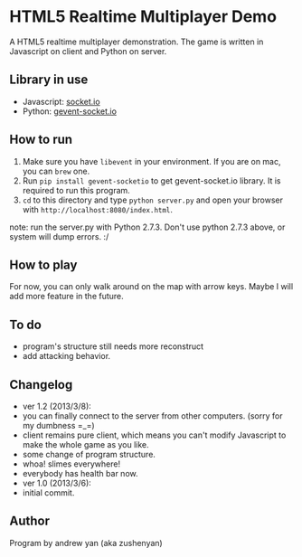 # HTML5 Realtime Multiplayer Demo

A HTML5 realtime multiplayer demonstration.
The game is written in Javascript on client and Python on server.

## Library in use
* Javascript: [socket.io](https://github.com/learnboost/socket.io)
* Python: [gevent-socket.io](https://github.com/abourget/gevent-socketio)


## How to run
1. Make sure you have `libevent` in your environment. If you are on mac, you can `brew` one.
2. Run `pip install gevent-socketio` to get gevent-socket.io library. It is required to run this program.
3. `cd` to this directory and type `python server.py` and open your browser with `http://localhost:8080/index.html`.

note: run the server.py with Python 2.7.3. Don't use python 2.7.3 above, or system will dump errors. :/

## How to play
For now, you can only walk around on the map with arrow keys. Maybe I will add more feature in the future.

## To do
* program's structure still needs more reconstruct
* add attacking behavior.

## Changelog
* ver 1.2 (2013/3/8):
 * you can finally connect to the server from other computers. (sorry for my dumbness =_=)
 * client remains pure client, which means you can't modify Javascript to make the whole game as you like.
 * some change of program structure.
 * whoa! slimes everywhere!
 * everybody has health bar now.
* ver 1.0 (2013/3/6):
 * initial commit.

## Author
Program by andrew yan (aka zushenyan)
